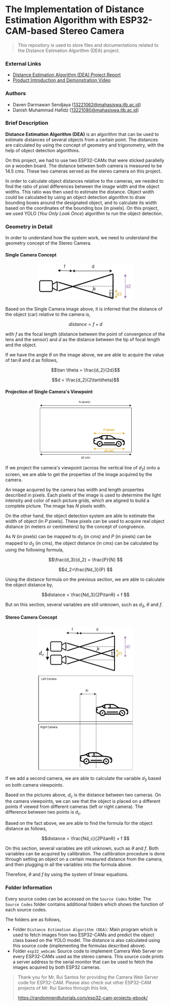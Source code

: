# The Implementation of Distance Estimation Algorithm with ESP32-CAM-based Stereo Camera
> This repository is used to store files and documentations related to the Distance Estimation Algorithm (DEA) project.

### External Links
- [Distance Estimation Algorithm (DEA) Project Report](https://drive.google.com/file/d/1stVMjWo_e8pQuYwJr5704dwE-qUeXETI/view?usp=sharing)
- [Product Introduction and Demonstration Video](https://drive.google.com/file/d/1KExDEG55TohjloNicQDEpm_vvVpYXwp8/view?usp=sharing)

### Authors
- Daven Darmawan Sendjaya (13221062@mahasiswa.itb.ac.id)
- Danish Muhammad Hafidz (13221080@mahasiswa.itb.ac.id)

### Brief Description
**Distance Estimation Algorithm (DEA)** is an algorithm that can be used to estimate distances of several objects from a certain point. The distances are calculated by using the concept of geometry and trigonometry, with the help of object detection algorithms.

On this project, we had to use two ESP32-CAMs that were sticked parallelly on a wooden board. The distance between both camera is measured to be 14.5 cms. These two cameras served as the stereo camera on this project.

In order to calculate object distances relative to the cameras, we needed to find the ratio of pixel differences between the image width and the object widths. This ratio was then used to estimate the distance. Object width could be calculated by using an object detection algorithm to draw bounding boxes around the designated object, and to calculate its width based on the coordinates of the bounding box (in pixels). On this project, we used YOLO (*You Only Look Once*) algorithm to run the object detection. 

### Geometry in Detail
In order to understand how the system work, we need to understand the geometry concept of the Stereo Camera.

#### Single Camera Concept
<p align="center">
<img src="images/singlecam.png" alt="Single Camera Geometry" width="300"/>
</p>

Based on the Single Camera image above, it is inferred that the distance of the object (car) relative to the camera is,

```math
distance = f + d
```

with $f$ as the focal length (distance between the point of convergence of the lens and the sensor) and $d$ as the distance between the tip of focal length and the object.

If we have the angle $\theta$ on the image above, we are able to acquire the value of $\tan{\theta}$ and $d$ as follows,

```math
\tan \theta = \frac{d_2}{2d}
```

```math
d = \frac{d_2}{2\tan\theta}
```

#### Projection of Single Camera's Viewpoint
<p align="center">
<img src="images/singleviewpoint.png" alt="Single Camera Projection" width="300"/>
</p>

If we project the camera's viewpoint (across the vertical line of $d_2$) onto a screen, we are able to get the properties of the image acquired by the camera.

An image acquired by the camera has width and length properties described in pixels. Each pixels of the image is used to determine the light intensity and color of each picture grids, which are aligned to build a complete picture. The image has $N$ pixels width.

On the other hand, the object detection system are able to estimate the width of object (in $P$ pixels). These pixels can be used to acquire real object distance (in meters or centimeters) by the concept of congruence.

As $N$ (in pixels) can be mapped to $d_2$ (in cms) and $P$ (in pixels) can be mapped to $d_3$ (in cms), the object distance (in cms) can be calculated by using the following formula,

```math
\frac{d_3}{d_2} = \frac{P}{N} 
```

```math
d_2=\frac{Nd_3}{P} 
```

Using the distance formula on the previous section, we are able to calculate the object distance by,

```math
distance = \frac{Nd_3}{2P\tanθ} + f  
```

But on this section, several variables are still unknown, such as $d_3$, $\theta$ and $f$.

#### Stereo Camera Concept
<p align="center">
<img src="images/stereocam.png" alt="Stereo Camera" width="300"/>

<img src="images/stereocamview.png" alt="Stereo Camera Viewpoint" width="300"/>
</p>

If we add a second camera, we are able to calculate the variable $d_3$ based on both camera viewpoints.

Based on the pictures above, $d_c$ is the distance between two cameras. On the camera viewpoints, we can see that the object is placed on a different points if viewed from different cameras (left or right camera). The difference between two points is $d_c$.

Based on the fact above, we are able to find the formula for the object distance as follows,

```math
distance = \frac{Nd_c}{2P\tanθ} + f  
```

On this section, several variables are still unknown, such as $\theta$ and $f$. Both variables can be acquired by callibration. The callibration procedure is done through setting an object on a certain measured distance from the camera, and then plugging in all the variables into the formula above.

Therefore, $\theta$ and $f$ by using the system of linear equations.

### Folder Information
Every source codes can be accessed on the `Source Codes` folder. The `Source Codes` folder contains additional folders which shows the function of each source codes.

The folders are as follows,
- Folder `Distance Estimation Algorithm (DEA)`: Main program which is used to fetch images from two ESP32-CAMs and predict the object class based on the YOLO model. The distance is also calculated using this source code (implementing the formulas described above).
- Folder `esp32_webcam`: Source code to implement Camera Web Server on every ESP32-CAMs used as the stereo camera. This source code prints a server address to the serial monitor that can be used to fetch the images acquired by both ESP32 cameras.

> Thank you for Mr. Rui Santos for providing the  Camera Web Server code for ESP32-CAM. Please also check out other ESP32-CAM projects of Mr. Rui Santos through this link,
>
> https://randomnerdtutorials.com/esp32-cam-projects-ebook/